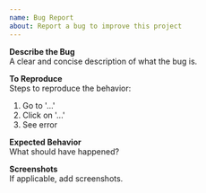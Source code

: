 ```yaml
---
name: Bug Report
about: Report a bug to improve this project
---
```


**Describe the Bug**  
A clear and concise description of what the bug is.

**To Reproduce**  
Steps to reproduce the behavior:
1. Go to '...'
2. Click on '...'
3. See error

**Expected Behavior**  
What should have happened?

**Screenshots**  
If applicable, add screenshots.
